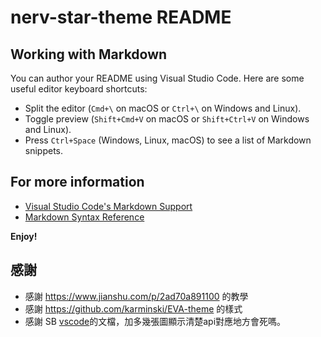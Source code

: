 # nerv-star-theme README

## Working with Markdown

You can author your README using Visual Studio Code. Here are some useful editor keyboard shortcuts:

* Split the editor (`Cmd+\` on macOS or `Ctrl+\` on Windows and Linux).
* Toggle preview (`Shift+Cmd+V` on macOS or `Shift+Ctrl+V` on Windows and Linux).
* Press `Ctrl+Space` (Windows, Linux, macOS) to see a list of Markdown snippets.

## For more information

* [Visual Studio Code's Markdown Support](http://code.visualstudio.com/docs/languages/markdown)
* [Markdown Syntax Reference](https://help.github.com/articles/markdown-basics/)

**Enjoy!**

## 感謝
- 感謝 https://www.jianshu.com/p/2ad70a891100 的教學  
- 感謝 https://github.com/karminski/EVA-theme 的樣式
- 感謝 SB [vscode](https://code.visualstudio.com/api/references/theme-color#input-control)的文檔，加多幾張圖顯示清楚api對應地方會死嗎。